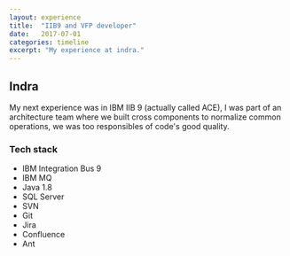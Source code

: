 ```yaml
---
layout: experience
title:  "IIB9 and VFP developer"
date:   2017-07-01
categories: timeline
excerpt: "My experience at indra."
---
```


## Indra

My next experience was in IBM IIB 9 (actually called ACE), I was part of an architecture team where we built cross components to normalize common operations, we was too responsibles of code's good quality.

### Tech stack

- IBM Integration Bus 9
- IBM MQ
- Java 1.8
- SQL Server
- SVN
- Git
- Jira
- Confluence
- Ant

